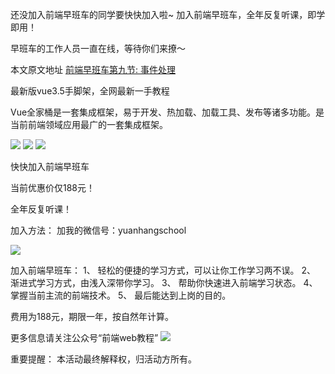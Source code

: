 还没加入前端早班车的同学要快快加入啦~
加入前端早班车，全年反复听课，即学即用！

早班车的工作人员一直在线，等待你们来撩～

本文原文地址
[前端早班车第九节: 事件处理](http://www.webschool.vip/course/index.html#/details?id=tgba1x8u)

最新版vue3.5手脚架，全网最新一手教程

Vue全家桶是一套集成框架，易于开发、热加载、加载工具、发布等诸多功能。是当前前端领域应用最广的一套集成框架。


![](https://upload-images.jianshu.io/upload_images/11482673-78f854e7e38a0673.jpg?imageMogr2/auto-orient/strip%7CimageView2/2/w/793/format/webp)
![](https://upload-images.jianshu.io/upload_images/11482673-857bcd89bb69ccdb.jpg?imageMogr2/auto-orient/strip%7CimageView2/2/w/782/format/webp)
![](https://upload-images.jianshu.io/upload_images/11482673-eb8813997b6aad0c.jpg?imageMogr2/auto-orient/strip%7CimageView2/2/w/786/format/webp)

快快加入前端早班车

当前优惠价仅188元！

全年反复听课！


加入方法：
加我的微信号：yuanhangschool


![](http://www.webschool.vip/course/img/1.71ca74eb.jpg)


加入前端早班车：
1、  轻松的便捷的学习方式，可以让你工作学习两不误。
2、  渐进式学习方式，由浅入深带你学习。
3、  帮助你快速进入前端学习状态。
4、  掌握当前主流的前端技术。
5、  最后能达到上岗的目的。

 
费用为188元，期限一年，按自然年计算。


更多信息请关注公众号“前端web教程”
![](http://www.webschool.vip/course/img/2.c56c8e04.jpg)



重要提醒：
本活动最终解释权，归活动方所有。


